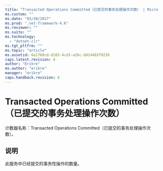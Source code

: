 ```yaml
---
title: "Transacted Operations Committed（已提交的事务处理操作次数） | Microsoft Docs"
ms.custom: ""
ms.date: "03/30/2017"
ms.prod: ".net-framework-4.6"
ms.reviewer: ""
ms.suite: ""
ms.technology: 
  - "dotnet-clr"
ms.tgt_pltfrm: ""
ms.topic: "article"
ms.assetid: 6a1768cd-d103-4cd3-a26c-b014465f9236
caps.latest.revision: 4
author: "Erikre"
ms.author: "erikre"
manager: "erikre"
caps.handback.revision: 4
---
```

# Transacted Operations Committed（已提交的事务处理操作次数）
计数器名称：Transacted Operations Committed（已提交的事务处理操作次数）。  
  
## 说明  
 此服务中已经提交的事务性操作的数量。